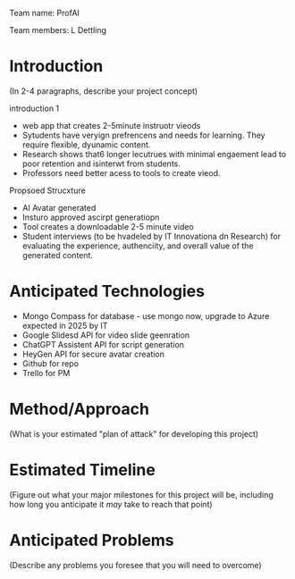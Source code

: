 Team name: ProfAI

Team members: L Dettling 

# Introduction

(In 2-4 paragraphs, describe your project concept)

introduction 1
- web app that creates 2-5minute instruotr vieods
- Sytudents have veryign prefrencens and needs for learning. They require flexible, dyunamic content. 
- Research shows that6 longer lecutrues with minimal engaement lead to poor retention and isinterwt from students. 
- Professors need better acess to tools to create vieod. 

Propsoed Strucxture
- AI Avatar generated
- Insturo approved ascirpt generatiopn
- Tool creates a downloadable 2-5 minute video
- Student interviews (to be hvadeled by IT Innovationa dn Research) for evaluating the experience, authenciity, and overall value of the generated content. 

# Anticipated Technologies

- Mongo Compass for database - use mongo now, upgrade to Azure expected in 2025 by IT
- Google Slidesd API for video slide geenration
- ChatGPT Assistent API for script generation
- HeyGen API for secure avatar creation
- Github for repo
- Trello for PM


# Method/Approach

(What is your estimated "plan of attack" for developing this project)

# Estimated Timeline

(Figure out what your major milestones for this project will be, including how long you anticipate it *may* take to reach that point)

# Anticipated Problems

(Describe any problems you foresee that you will need to overcome)
